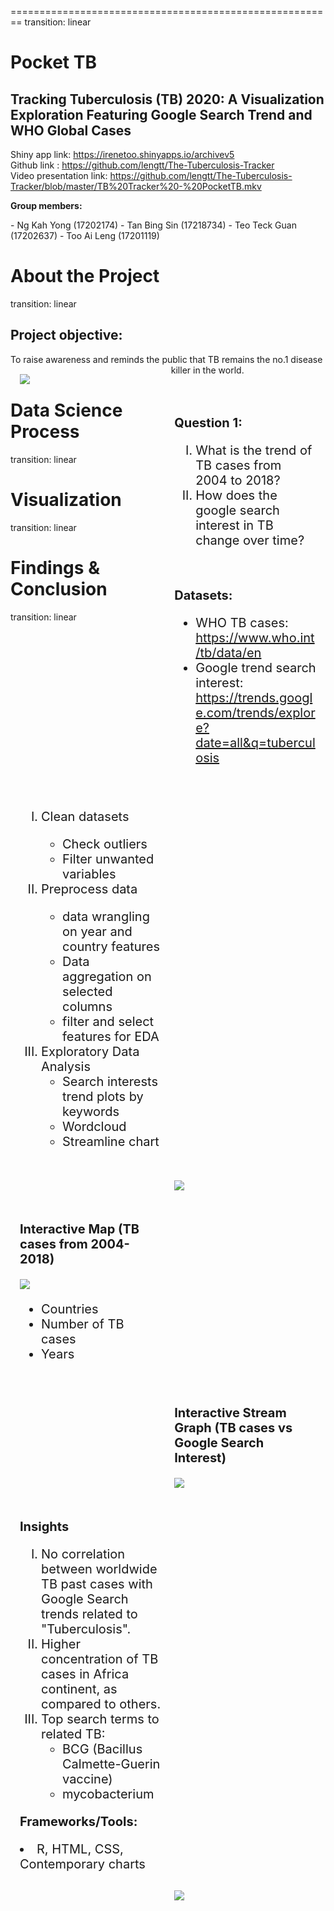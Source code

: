 ========================================================
transition: linear

<style>
/* H1 */
.reveal .slides section .slideContent h1 {
   font-size: 100px;
   font-weight: bold;
}

/* H2 */
.reveal .slides section .slideContent h2 {
   font-size: 30px;
   font-weight: bold;
}

/* p */
.reveal .slides section .slideContent p {
   font-size: 20px;
   color: black;
}

/* ordered and unordered list styles */
.reveal ul, 
.reveal ol {
    font-size: 20px;
}
.reveal li {
    margin: 0px;
}

</style>

# Pocket TB
## Tracking Tuberculosis (TB) 2020: A Visualization Exploration Featuring Google Search Trend and WHO Global Cases

<span style="display:block">Shiny app link: <a href="https://irenetoo.shinyapps.io/archivev5">https://irenetoo.shinyapps.io/archivev5</a></span>
<span style="display:block">Github link : <a href="https://github.com/lengtt/The-Tuberculosis-Tracker">https://github.com/lengtt/The-Tuberculosis-Tracker</a></span>
<span style="display:block">Video presentation link: <a href="https://github.com/lengtt/The-Tuberculosis-Tracker/blob/master/TB%20Tracker%20-%20PocketTB.mkv">https://github.com/lengtt/The-Tuberculosis-Tracker/blob/master/TB%20Tracker%20-%20PocketTB.mkv</a></span>

<p style="font-weight:bold;">Group members: </p>
- Ng Kah Yong (17202174)
- Tan Bing Sin (17218734)
- Teo Teck Guan (17202637)
- Too Ai Leng (17201119)



About the Project
========================================================
transition: linear

<style>
ol {
  list-style-type: upper-roman;
}
</style>

<h2>Project objective:</h2>
To raise awareness and reminds the public that TB remains the no.1 disease killer in the world.

<div style="float: left; width: 45%; font-size:20px; padding:15px;">
<img src="pic2.jpg">
</div>

<div style="float: right; width: 45%; font-size:20px; padding:15px;">
<p style="font-weight:bold;">Question 1:</p>
<ol>
  <li>What is the trend of TB cases from 2004 to 2018?</li>
  <li>How does the google search interest in TB change over time?</li>
</ol>

<br>

<p style="font-weight:bold;">Datasets:</p> 
<ul>
  <li><span style="display:block">WHO TB cases: <a href="https://www.who.int/tb/data/en">https://www.who.int/tb/data/en</a></span></li>
  <li><span style="display:block">Google trend search interest: <a href="https://trends.google.com/trends/explore?date=all&q=tuberculosis">https://trends.google.com/trends/explore?date=all&q=tuberculosis</a></span></li>
</ul>

</div>

Data Science Process
========================================================
transition: linear

<div style="float: left; width: 45%; font-size:20px; padding:15px;">

<ol>
  <li>Clean datasets</li>
    <ul>
      <li>Check outliers</li>
      <li>Filter unwanted variables</li>
</ul>
  <li>Preprocess data</li>
    <ul>
      <li>data wrangling on year and country features</li>
      <li>Data aggregation on selected columns</li>
      <li>filter and select features for EDA</li>
    </ul>
  <li>Exploratory Data Analysis
    <ul>
      <li>Search interests trend plots by keywords</li>
      <li>Wordcloud</li>
      <li>Streamline chart</li>
    </ul>
</ol>
</div>

<div style="float: right; width: 45%; font-size:20px; padding:15px;">
  <img src="pic9.png">
</div>

Visualization
========================================================
transition: linear

<div style="float: left; width: 45%; font-size:20px; padding:15px;">

<p style="font-weight:bold;">Interactive Map (TB cases from 2004-2018)</p>

<img src="pic6.png">

<ul>
  <li>Countries</li>
  <li>Number of TB cases</li>
  <li>Years</li>
</ul>

</div>

<div style="float: right; width: 45%; font-size:20px; padding:15px;">

  <p style="font-weight:bold;">Interactive Stream Graph (TB cases vs Google Search Interest)</p>
  
  <img src="pic7.png">
  
</div>

Findings & Conclusion
========================================================
transition: linear

<style>
ol {
  list-style-type: upper-roman;
}
</style>

<div style="float: left; width: 45%; font-size:20px; padding:15px;">
<p style="font-weight:bold;">Insights</p>

<ol>
  <li>
  No correlation between worldwide TB past cases with Google Search trends related to "Tuberculosis".
  </li>
  <li>
  Higher concentration of TB cases in Africa continent, as compared to others.
  </li>
  <li>
  Top search terms to related TB:
  <ul>
   <li> BCG (Bacillus Calmette-Guerin vaccine) </li>
   <li> mycobacterium </li>
   </ul>
  </li>
</ol>

<p style="font-weight:bold;">Frameworks/Tools:</p>
<li> R, HTML, CSS, Contemporary charts </li>
</div>
<div style="float: right; width: 45%; padding:15px;">
  <img src="pic8.png">
</div>

